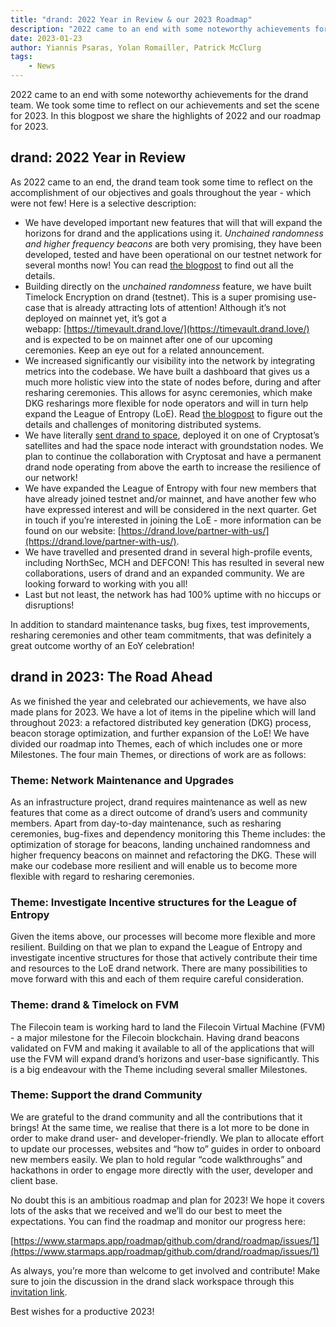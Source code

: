 ```yaml
---
title: "drand: 2022 Year in Review & our 2023 Roadmap"
description: "2022 came to an end with some noteworthy achievements for the drand team. We took some time to reflect on our achievements and set the scene for 2023. In this blogpost we share the highlights of 2022 and our roadmap for 2023."
date: 2023-01-23
author: Yiannis Psaras, Yolan Romailler, Patrick McClurg
tags: 
    - News
---
```

2022 came to an end with some noteworthy achievements for the drand team. We took some time to reflect on our achievements and set the scene for 2023. In this blogpost we share the highlights of 2022 and our roadmap for 2023.
<!-- truncate -->

## drand: 2022 Year in Review

As 2022 came to an end, the drand team took some time to reflect on the accomplishment of our objectives and goals throughout the year - which were not few! Here is a selective description:

- We have developed important new features that will that will expand the horizons for drand and the applications using it. *Unchained randomness and higher frequency beacons* are both very promising, they have been developed, tested and have been operational on our testnet network for several months now! You can read [the blogpost](https://drand.love/blog/2022/02/21/multi-frequency-support-and-timelock-encryption-capabilities/) to find out all the details.
- Building directly on the *unchained randomness* feature, we have built Timelock Encryption on drand (testnet). This is a super promising use-case that is already attracting lots of attention! Although it’s not deployed on mainnet yet, it’s got a webapp: [https://timevault.drand.love/](https://timevault.drand.love/) and is expected to be on mainnet after one of our upcoming ceremonies. Keep an eye out for a related announcement.
- We increased significantly our visibility into the network by integrating metrics into the codebase. We have built a dashboard that gives us a much more holistic view into the state of nodes before, during and after resharing ceremonies. This allows for async ceremonies, which make DKG resharings more flexible for node operators and will in turn help expand the League of Entropy (LoE). Read [the blogpost](https://drand.love/blog/2022/08/26/observing-randomness/) to figure out the details and challenges of monitoring distributed systems.
- We have literally [sent drand to space](https://drand.love/blog/2022/10/20/cryptosat-takes-drand-to-space/), deployed it on one of Cryptosat’s satellites and had the space node interact with groundstation nodes. We plan to continue the collaboration with Cryptosat and have a permanent drand node operating from above the earth to increase the resilience of our network!
- We have expanded the League of Entropy with four new members that have already joined testnet and/or mainnet, and have another few who have expressed interest and will be considered in the next quarter. Get in touch if you’re interested in joining the LoE - more information can be found on our website: [https://drand.love/partner-with-us/](https://drand.love/partner-with-us/).
- We have travelled and presented drand in several high-profile events, including NorthSec, MCH and DEFCON! This has resulted in several new collaborations, users of drand and an expanded community. We are looking forward to working with you all!
- Last but not least, the network has had 100% uptime with no hiccups or disruptions!

In addition to standard maintenance tasks, bug fixes, test improvements, resharing ceremonies and other team commitments, that was definitely a great outcome worthy of an EoY celebration!

## drand in 2023: The Road Ahead

As we finished the year and celebrated our achievements, we have also made plans for 2023. We have a lot of items in the pipeline which will land throughout 2023: a refactored distributed key generation (DKG) process, beacon storage optimization, and further expansion of the LoE! We have divided our roadmap into Themes, each of which includes one or more Milestones. The four main Themes, or directions of work are as follows:

### Theme: Network Maintenance and Upgrades

As an infrastructure project, drand requires maintenance as well as new features that come as a direct outcome of drand’s users and community members. Apart from day-to-day maintenance, such as resharing ceremonies, bug-fixes and dependency monitoring this Theme includes: the optimization of storage for beacons, landing unchained randomness and higher frequency beacons on mainnet and refactoring the DKG. These will make our codebase more resilient and will enable us to become more flexible with regard to resharing ceremonies.

### Theme: Investigate Incentive structures for the League of Entropy

Given the items above, our processes will become more flexible and more resilient. Building on that we plan to expand the League of Entropy and investigate incentive structures for those that actively contribute their time and resources to the LoE drand network. There are many possibilities to move forward with this and each of them require careful consideration.

### Theme: drand & Timelock on FVM

The Filecoin team is working hard to land the Filecoin Virtual Machine (FVM) - a major milestone for the Filecoin blockchain. Having drand beacons validated on FVM and making it available to all of the applications that will use the FVM will expand drand’s horizons and user-base significantly. This is a big endeavour with the Theme including several smaller Milestones.

### Theme: Support the drand Community

We are grateful to the drand community and all the contributions that it brings! At the same time, we realise that there is a lot more to be done in order to make drand user- and developer-friendly. We plan to allocate effort to update our processes, websites and “how to” guides in order to onboard new members easily. We plan to hold regular “code walkthroughs” and hackathons in order to engage more directly with the user, developer and client base.

No doubt this is an ambitious roadmap and plan for 2023! We hope it covers lots of the asks that we received and we’ll do our best to meet the expectations. You can find the roadmap and monitor our progress here:

[https://www.starmaps.app/roadmap/github.com/drand/roadmap/issues/1](https://www.starmaps.app/roadmap/github.com/drand/roadmap/issues/1)

As always, you’re more than welcome to get involved and contribute! Make sure to join the discussion in the drand slack workspace through this [invitation link](https://join.slack.com/t/drandworkspace/shared_invite/zt-19u4rf6if-bf7lxIvF2zYn4~TrBwfkiA).

Best wishes for a productive 2023!